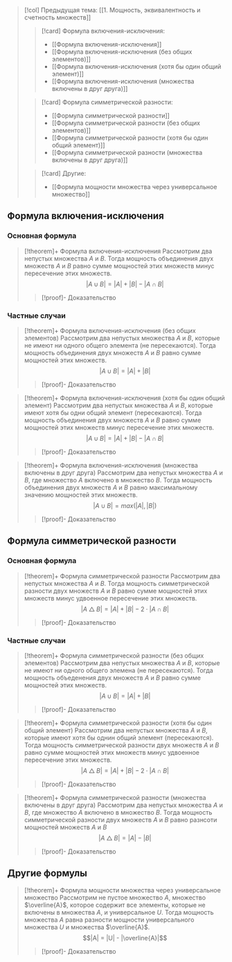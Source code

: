 > [!col] Предыдущая тема: [[1. Мощность, эквивалентность и счетность множеств]]
>> [!card] Формула включения-исключения:
>> * [[Формула включения-исключения]]
>> * [[Формула включения-исключения (без общих элементов)]]
>> * [[Формула включения-исключения (хотя бы один общий элемент)]]
>> * [[Формула включения-исключения (множества включены в друг друга)]]
>
>> [!card] Формула симметрической разности:
>>* [[Формула симметрической разности]]
>>* [[Формула симметрической разности (без общих элементов)]]
>>* [[Формула симметрической разности (хотя бы один общий элемент)]]
>>* [[Формула симметрической разности  (множества включены в друг друга)]]
>
>> [!card] Другие:
>>* [[Формула мощности множества через универсальное множество]]
>
## Формула включения-исключения
### Основная формула
> [!theorem]+ Формула включения-исключения
> Рассмотрим два непустых множества $A$ и $B$. Тогда мощность объединения двух множеств $A$ и $B$ равно сумме мощностей этих множеств минус пересечение этих множеств.
> $$|A \cup B| = |A|+|B|-|A \cap B|$$
> > [!proof]- Доказательство
> > 
> 

### Частные случаи
> [!theorem]+ Формула включения-исключения (без общих элементов) 
> Рассмотрим два непустых множества $A$ и $B$, которые не имеют ни одного общего элемента (не пересекаются). Тогда мощность объединения двух множеств $A$ и $B$ равно сумме мощностей этих множеств.
> $$|A \cup B| = |A| + |B|$$
> > [!proof]- Доказательство
> > 
> 

> [!theorem]+ Формула включения-исключения (хотя бы один общий элемент) 
> Рассмотрим два непустых множества $A$ и $B$, которые имеют хотя бы одни общий элемент (пересекаются). Тогда мощность объединения двух множеств $A$ и $B$ равно сумме мощностей этих множеств минус пересечение этих множеств.
> $$|A \cup B| = |A|+|B|-|A \cap B|$$
> > [!proof]- Доказательство
> > 
> 

> [!theorem]+  Формула включения-исключения (множества включены в друг друга) 
> Рассмотрим два непустых множества $A$ и $B$, где множество $A$ включено в множество $B$. Тогда мощность объединения двух множеств $A$ и $B$ равно максимальному значению мощностей этих множеств.
> $$|A \cup B| = max(|A|, |B|)$$
> > [!proof]- Доказательство
> > 
> 

## Формула симметрической разности
### Основная формула 
> [!theorem]+ Формула симметрической разности
> Рассмотрим два непустых множества $A$ и $B$. Тогда мощность симметрической разности двух множеств $A$ и $B$ равно сумме мощностей этих множеств минус удвоенное пересечение этих множеств.
> $$|A\bigtriangleup B|=|A| + |B| - 2\cdot |A\cap B|$$
> > [!proof]- Доказательство
> > 
> 

### Частные случаи
> [!theorem]+ Формула симметрической разности (без общих элементов) 
> Рассмотрим два непустых множества $A$ и $B$, которые не имеют ни одного общего элемена (не пересекаются). Тогда мощность объеденения двух множеств $A$ и $B$ равно сумме мощностей этих множеств.
> $$|A \cup B| = |A| + |B|$$
> > [!proof]- Доказательство
> > 
> 

> [!theorem]+ Формула симметрической разности (хотя бы один общий элемент) 
> Рассмотрим два непустых множества $A$ и $B$, которые имеют хотя бы однин общий элемент (пересекаются). Тогда мощность симметрической разности двух множеств $A$ и $B$ равно сумме мощностей этих множеств минус удвоенное пересечение этих множеств.
> $$|A\bigtriangleup B|=|A| + |B| - 2\cdot |A\cap B|$$
> > [!proof]- Доказательство
> > 
> 

> [!theorem]+ Формула симметрической разности  (множества включены в друг друга) 
> Рассмотрим два непустых множества $A$ и $B$, где множество $A$ включено в множество $B$. Тогда мощность симметрической разности двух множеств $A$ и $B$ равно разнсоти мощностей множеств $A$ и $B$ 
> $$|A\bigtriangleup B|=|A| - |B|$$
> > [!proof]- Доказательство
> > 
> 

## Другие формулы
> [!theorem]+ Формула мощности множества через универсальное множество 
> Рассмотрим не пустое множество $A$, множество $\overline{A}$, которое содержит все элементы, которые не включены в множества $A$, и универсальное $U$. Тогда мощность множества $A$ равна разности мощности универсального множества $U$ и множества $\overline{A}$.
> $$|A| = |U| - |\overline{A}|$$
> > [!proof]- Доказательство
> > 
> 
